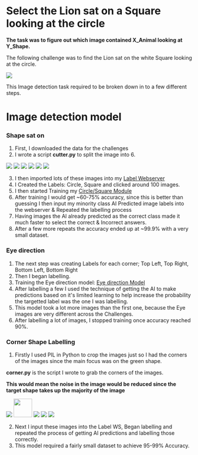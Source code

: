 # Select the Lion sat on a Square looking at the circle
 
**The task was to figure out which image contained X_Animal looking at Y_Shape.**

The following challenge was to find the Lion sat on the white Square looking at the circle.

<img src="https://i.imgur.com/vFGlDoW.png">

This Image detection task required to be broken down in to a few different steps.

# Image detection model

### Shape sat on

1) First, I downloaded the data for the challenges
2) I wrote a script **cutter.py** to split the image into 6.


<img src="https://i.imgur.com/89dva6u.png">
<img src="https://i.imgur.com/iGWeJyo.png">
<img src="https://i.imgur.com/iYySnVz.png">
<img src="https://i.imgur.com/cYs2Bfk.png">
<img src="https://i.imgur.com/OGgZzLV.png">
<img src="https://i.imgur.com/KwTwxCt.png">

3) I then imported lots of these images into my [Label Webserver]("https://github.com/webElliot/LabelWS")
4) I Created the Labels: Circle, Square and clicked around 100 images.
5) I then started Training my [Circle/Square Module]("LINKMEPLS"")
6) After training I would get ~60-75% accuracy, since this is better than guessing I then input my minority class AI Predicted image labels into the webserver & Repeated the labelling process
7) Having images the AI already predicted as the correct class made it much faster to select the correct & Incorrect answers.
8) After a few more repeats the accuracy ended up at ~99.9% with a very small dataset.


### Eye direction
1) The next step was creating Labels for each corner; Top Left, Top Right, Bottom Left, Bottom Right
2) Then I began labelling.
3) Training the Eye direction model: [Eye direction Model]("EyeMODEL")
4) After labelling a few I used the technique of getting the AI to make predictions based on it's limited learning to help increase the probability the targetted label was the one I was labelling.
5) This model took a lot more images than the first one, because the Eye images are very different across the Challenges.
6) After labelling a lot of images, I stopped training once accuracy reached 90%.

### Corner Shape Labelling
1) Firstly I used PIL in Python to crop the images just so I had the corners of the images since the main focus was on the green shape.

**corner.py** is the script I wrote to grab the corners of the images.

**This would mean the noise in the image would be reduced since the target shape takes up the majority of the image**

<img src="https://i.imgur.com/IrVH56E.png" width="=50">
<img src="https://i.imgur.com/O3VhhJj.png" width="50">
<img src="https://i.imgur.com/OGfp03a.png">
<img src="https://i.imgur.com/mWb7LWL.png">
<img src="https://i.imgur.com/0qDMYqf.png">

2) Next I input these images into the Label WS, Began labelling and repeated the process of getting AI predictions and labelling those correctly.
3) This model required a fairly small dataset to achieve 95-99% Accuracy.
